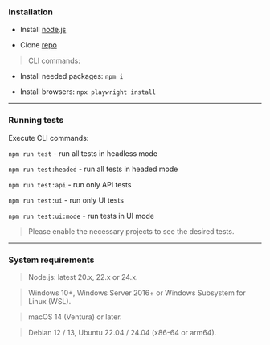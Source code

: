 ### Installation
- Install [node.js](https://nodejs.org/en/download)

- Clone [repo](https://github.com/MrTraceless/WT-PW-Technical-Assignment)

> CLI commands:

- Install needed packages: ```npm i```

- Install browsers: ```npx playwright install```
***

### Running tests
Execute CLI commands:

```npm run test``` - run all tests in headless mode

```npm run test:headed``` - run all tests in headed mode

```npm run test:api``` - run only API tests

```npm run test:ui``` - run only UI tests

```npm run test:ui:mode``` - run tests in UI mode

> Please enable the necessary projects to see the desired tests.
***

### System requirements
> Node.js: latest 20.x, 22.x or 24.x.

> Windows 10+, Windows Server 2016+ or Windows Subsystem for Linux (WSL).

> macOS 14 (Ventura) or later.

> Debian 12 / 13, Ubuntu 22.04 / 24.04 (x86-64 or arm64).
